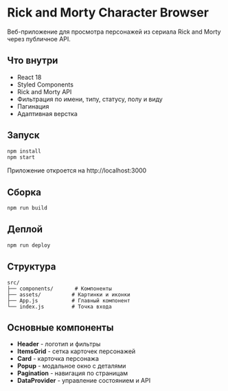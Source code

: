 # Rick and Morty Character Browser

Веб-приложение для просмотра персонажей из сериала Rick and Morty через публичное API.

## Что внутри

- React 18
- Styled Components
- Rick and Morty API
- Фильтрация по имени, типу, статусу, полу и виду
- Пагинация
- Адаптивная верстка

## Запуск

```bash
npm install
npm start
```

Приложение откроется на http://localhost:3000

## Сборка

```bash
npm run build
```

## Деплой

```bash
npm run deploy
```

## Структура

```
src/
├── components/       # Компоненты
├── assets/          # Картинки и иконки
├── App.js           # Главный компонент
└── index.js         # Точка входа
```

## Основные компоненты

- **Header** - логотип и фильтры
- **ItemsGrid** - сетка карточек персонажей
- **Card** - карточка персонажа
- **Popup** - модальное окно с деталями
- **Pagination** - навигация по страницам
- **DataProvider** - управление состоянием и API
